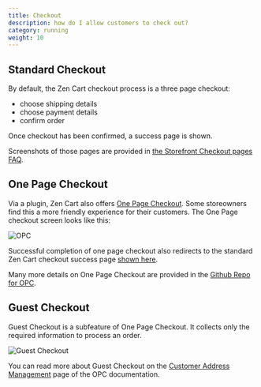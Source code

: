 ```yaml
---
title: Checkout 
description: how do I allow customers to check out? 
category: running
weight: 10
---
```


## Standard Checkout 
By default, the Zen Cart checkout process is a three page checkout: 

- choose shipping details 
- choose payment details 
- confirm order

Once checkout has been confirmed, a success page is shown. 

Screenshots of those pages are provided in [the Storefront Checkout pages FAQ](/user/storefront_pages/checkout/).

## One Page Checkout 

Via a plugin, Zen Cart also offers [One Page Checkout](https://www.zen-cart.com/downloads.php?do=file&id=2095).  Some storeowners find this a more friendly experience for their customers.  The One Page checkout screen looks like this: 

![OPC](/images/checkout_one.jpg)

Successful completion of one page checkout also redirects to the standard Zen Cart checkout success page [shown here](/user/storefront_pages/checkout/#success-page). 

Many more details on One Page Checkout are provided in the [Github Repo for OPC](https://github.com/lat9/one_page_checkout). 

## Guest Checkout 
Guest Checkout is a subfeature of One Page Checkout. It collects only the required information to process an order.

![Guest Checkout](/images/guest.jpg)

You can read more about Guest Checkout on the [Customer Address Management](https://github.com/lat9/one_page_checkout/wiki/Customer-Address-Management) page of the OPC documentation.

